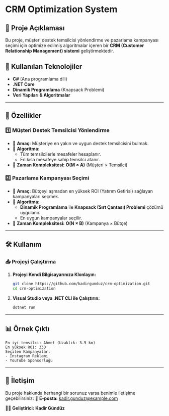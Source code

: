 # CRM Optimization System

## 📌 Proje Açıklaması
Bu proje, müşteri destek temsilcisi yönlendirme ve pazarlama kampanyası seçimi için optimize edilmiş algoritmalar içeren bir **CRM (Customer Relationship Management) sistemi** geliştirmektedir.

## 🚀 Kullanılan Teknolojiler
- **C#** (Ana programlama dili)
- **.NET Core**
- **Dinamik Programlama** (Knapsack Problemi)
- **Veri Yapıları & Algoritmalar**

---

## 📍 Özellikler
### 1️⃣ **Müşteri Destek Temsilcisi Yönlendirme**
- 📌 **Amaç:** Müşteriye en yakın ve uygun destek temsilcisini bulmak.
- 📌 **Algoritma:**
  - Tüm temsilcilerle mesafeler hesaplanır.
  - En kısa mesafeye sahip temsilci atanır.
- 📌 **Zaman Kompleksitesi:** **O(M × A)** (Müşteri × Temsilci)

### 2️⃣ **Pazarlama Kampanyası Seçimi**
- 📌 **Amaç:** Bütçeyi aşmadan en yüksek ROI (Yatırım Getirisi) sağlayan kampanyaları seçmek.
- 📌 **Algoritma:**
  - **Dinamik Programlama** ile **Knapsack (Sırt Çantası) Problemi** çözümü uygulanır.
  - En uygun kampanyalar seçilir.
- 📌 **Zaman Kompleksitesi:** **O(N × B)** (Kampanya × Bütçe)

---

## 🛠 Kullanım

### 📥 **Projeyi Çalıştırma**
1. **Projeyi Kendi Bilgisayarınıza Klonlayın:**
   ```sh
   git clone https://github.com/kadirgunduz/crm-optimization.git
   cd crm-optimization
   ```
2. **Visual Studio veya .NET CLI ile Çalıştırın:**
   ```sh
   dotnet run
   ```

---

## 📊 Örnek Çıktı
```plaintext
En iyi temsilci: Ahmet (Uzaklık: 3.5 km)
En yüksek ROI: 330
Seçilen Kampanyalar:
- Instagram Reklamı
- YouTube Sponsorluğu
```

---

## 📌 İletişim
Bu proje hakkında herhangi bir sorunuz varsa benimle iletişime geçebilirsiniz:
📧 **E-posta:** kadir.gunduz@example.com

👨‍💻 **Geliştirici:** **Kadir Gündüz**
